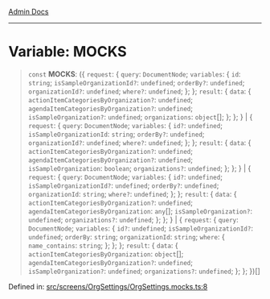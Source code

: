 [Admin Docs](/)

***

# Variable: MOCKS

> `const` **MOCKS**: (\{ `request`: \{ `query`: `DocumentNode`; `variables`: \{ `id`: `string`; `isSampleOrganizationId?`: `undefined`; `orderBy?`: `undefined`; `organizationId?`: `undefined`; `where?`: `undefined`; \}; \}; `result`: \{ `data`: \{ `actionItemCategoriesByOrganization?`: `undefined`; `agendaItemCategoriesByOrganization?`: `undefined`; `isSampleOrganization?`: `undefined`; `organizations`: `object`[]; \}; \}; \} \| \{ `request`: \{ `query`: `DocumentNode`; `variables`: \{ `id?`: `undefined`; `isSampleOrganizationId`: `string`; `orderBy?`: `undefined`; `organizationId?`: `undefined`; `where?`: `undefined`; \}; \}; `result`: \{ `data`: \{ `actionItemCategoriesByOrganization?`: `undefined`; `agendaItemCategoriesByOrganization?`: `undefined`; `isSampleOrganization`: `boolean`; `organizations?`: `undefined`; \}; \}; \} \| \{ `request`: \{ `query`: `DocumentNode`; `variables`: \{ `id?`: `undefined`; `isSampleOrganizationId?`: `undefined`; `orderBy?`: `undefined`; `organizationId`: `string`; `where?`: `undefined`; \}; \}; `result`: \{ `data`: \{ `actionItemCategoriesByOrganization?`: `undefined`; `agendaItemCategoriesByOrganization`: `any`[]; `isSampleOrganization?`: `undefined`; `organizations?`: `undefined`; \}; \}; \} \| \{ `request`: \{ `query`: `DocumentNode`; `variables`: \{ `id?`: `undefined`; `isSampleOrganizationId?`: `undefined`; `orderBy`: `string`; `organizationId`: `string`; `where`: \{ `name_contains`: `string`; \}; \}; \}; `result`: \{ `data`: \{ `actionItemCategoriesByOrganization`: `object`[]; `agendaItemCategoriesByOrganization?`: `undefined`; `isSampleOrganization?`: `undefined`; `organizations?`: `undefined`; \}; \}; \})[]

Defined in: [src/screens/OrgSettings/OrgSettings.mocks.ts:8](https://github.com/PalisadoesFoundation/talawa-admin/blob/main/src/screens/OrgSettings/OrgSettings.mocks.ts#L8)
